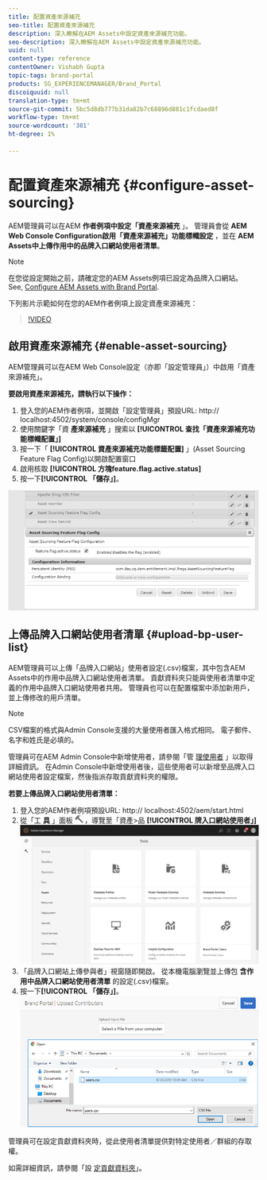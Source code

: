 ```yaml
---
title: 配置資產來源補充
seo-title: 配置資產來源補充
description: 深入瞭解在AEM Assets中設定資產來源補充功能。
seo-description: 深入瞭解在AEM Assets中設定資產來源補充功能。
uuid: null
content-type: reference
contentOwner: Vishabh Gupta
topic-tags: brand-portal
products: SG_EXPERIENCEMANAGER/Brand_Portal
discoiquuid: null
translation-type: tm+mt
source-git-commit: 5bc5d8db777b31da82b7c68896d881c1fcdaed8f
workflow-type: tm+mt
source-wordcount: '381'
ht-degree: 1%

---
```



# 配置資產來源補充 {#configure-asset-sourcing}

AEM管理員可以在AEM **作者例項中設定「資產來源補充** 」。 管理員會從 **AEM Web Console Configuration啟用「資產來源補充」功能標幟設定** ，並在 **AEM Assets中上傳作用中的品牌入口網站使用者清單**。

>[!NOTE]
>
>在您從設定開始之前，請確定您的AEM Assets例項已設定為品牌入口網站。 See, [Configure AEM Assets with Brand Portal](../using/configure-aem-assets-with-brand-portal.md).


下列影片示範如何在您的AEM作者例項上設定資產來源補充：

>[!VIDEO](https://video.tv.adobe.com/v/29771)

## 啟用資產來源補充 {#enable-asset-sourcing}

AEM管理員可以在AEM Web Console設定（亦即「設定管理員」）中啟用「資產來源補充」。

**要啟用資產來源補充，請執行以下操作：**
1. 登入您的AEM作者例項，並開啟「設定管理員」預設URL: http:// localhost:4502/system/console/configMgr
1. 使用關鍵字「資 **產來源補充** 」搜索以 **[!UICONTROL 查找「資產來源補充功能標幟配置」]**
1. 按一下「 **[!UICONTROL 資產來源補充功能標籤配置]** 」(Asset Sourcing Feature Flag Config)以開啟配置窗口
1. 啟用核取 **[!UICONTROL 方塊feature.flag.active.status]**
1. 按一下&#x200B;**[!UICONTROL 「儲存」]**。

![](assets/enable-asset-sourcing.png)

## 上傳品牌入口網站使用者清單 {#upload-bp-user-list}

AEM管理員可以上傳「品牌入口網站」使用者設定(.csv)檔案，其中包含AEM Assets中的作用中品牌入口網站使用者清單。 貢獻資料夾只能與使用者清單中定義的作用中品牌入口網站使用者共用。 管理員也可以在配置檔案中添加新用戶，並上傳修改的用戶清單。

>[!NOTE]
>
>CSV檔案的格式與Admin Console支援的大量使用者匯入格式相同。 電子郵件、名字和姓氏是必填的。

管理員可在AEM Admin Console中新增使用者，請參閱「管 [理使用者](brand-portal-adding-users.md) 」以取得詳細資訊。 在Admin Console中新增使用者後，這些使用者可以新增至品牌入口網站使用者設定檔案，然後指派存取貢獻資料夾的權限。

**若要上傳品牌入口網站使用者清單：**
1. 登入您的AEM作者例項預設URL: http:// localhost:4502/aem/start.html
1. 從「工 **具** 」面板 ![](assets/tools.png) ，導覽至「資產>品 **[!UICONTROL 牌入口網站使用者」]**
   ![](assets/upload-user-list1.png)
1. 「品牌入口網站上傳參與者」視窗隨即開啟。
從本機電腦瀏覽並上傳包 **含作用中品牌入口網站使用者清單** 的設定(.csv)檔案。
1. 按一下&#x200B;**[!UICONTROL 「儲存」]**。
   ![](assets/upload-user-list2.png)


管理員可在設定貢獻資料夾時，從此使用者清單提供對特定使用者／群組的存取權。

如需詳細資訊，請參閱「設 [定貢獻資料夾](brand-portal-contribution-folder.md)」。

